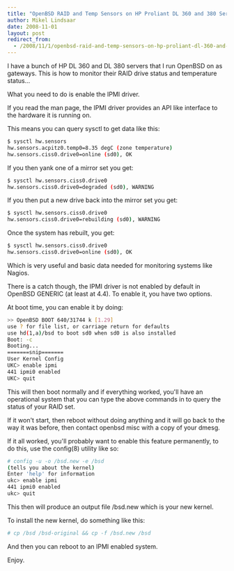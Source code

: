 ```yaml
---
title: "OpenBSD RAID and Temp Sensors on HP Proliant DL 360 and 380 Series"
author: Mikel Lindsaar
date: 2008-11-01
layout: post
redirect_from:
  - /2008/11/1/openbsd-raid-and-temp-sensors-on-hp-proliant-dl-360-and-380-series
---
```

I have a bunch of HP DL 360 and DL 380 servers that I run OpenBSD on as
gateways. This is how to monitor their RAID drive status and temperature
status...

What you need to do is enable the IPMI driver.

If you read the man page, the IPMI driver provides an API like interface
to the hardware it is running on.

This means you can query sysctl to get data like this:

``` sh
$ sysctl hw.sensors
hw.sensors.acpitz0.temp0=8.35 degC (zone temperature)
hw.sensors.ciss0.drive0=online (sd0), OK
```

If you then yank one of a mirror set you get:

``` sh
$ sysctl hw.sensors.ciss0.drive0
hw.sensors.ciss0.drive0=degraded (sd0), WARNING
```

If you then put a new drive back into the mirror set you get:

``` sh
$ sysctl hw.sensors.ciss0.drive0
hw.sensors.ciss0.drive0=rebuilding (sd0), WARNING
```

Once the system has rebuilt, you get:

``` sh
$ sysctl hw.sensors.ciss0.drive0
hw.sensors.ciss0.drive0=online (sd0), OK
```

Which is very useful and basic data needed for monitoring systems like
Nagios.

There is a catch though, the IPMI driver is not enabled by default in
OpenBSD GENERIC (at least at 4.4). To enable it, you have two options.

At boot time, you can enable it by doing:

``` sh
>> OpenBSD BOOT 640/31744 k [1.29]
use ? for file list, or carriage return for defaults
use hd(1,a)/bsd to boot sd0 when sd0 is also installed
Boot: -c
Booting...
=======snip=======
User Kernel Config
UKC> enable ipmi
441 ipmi0 enabled
UKC> quit
```

This will then boot normally and if everything worked, you'll have an
operational system that you can type the above commands in to query the
status of your RAID set.

If it won't start, then reboot without doing anything and it will go
back to the way it was before, then contact openbsd misc with a copy of
your dmesg.

If it all worked, you'll probably want to enable this feature
permanently, to do this, use the config(8) utility like so:

``` sh
# config -u -o /bsd.new -e /bsd
(tells you about the kernel)
Enter 'help' for information
ukc> enable ipmi
441 ipmi0 enabled
ukc> quit
```

This then will produce an output file /bsd.new which is your new kernel.

To install the new kernel, do something like this:

``` sh
# cp /bsd /bsd-original && cp -f /bsd.new /bsd
```

And then you can reboot to an IPMI enabled system.

Enjoy.

